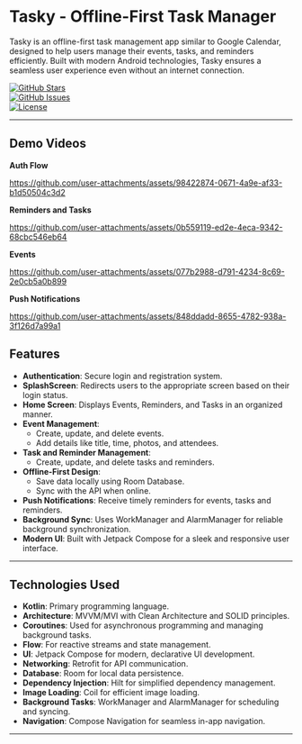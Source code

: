 # Tasky - Offline-First Task Manager

Tasky is an offline-first task management app similar to Google Calendar, designed to help users manage their events, tasks, and reminders efficiently. Built with modern Android technologies, Tasky ensures a seamless user experience even without an internet connection.

[![GitHub Stars](https://img.shields.io/github/stars/humbertouchiyama/Tasky?style=social)](https://github.com/humbertouchiyama/Tasky/stargazers)  
[![GitHub Issues](https://img.shields.io/github/issues/humbertouchiyama/Tasky)](https://github.com/humbertouchiyama/Tasky/issues)  
[![License](https://img.shields.io/badge/License-MIT-green.svg)](https://opensource.org/licenses/MIT)

---

## Demo Videos

**Auth Flow**

https://github.com/user-attachments/assets/98422874-0671-4a9e-af33-b1d50504c3d2

**Reminders and Tasks**

https://github.com/user-attachments/assets/0b559119-ed2e-4eca-9342-68cbc546eb64

**Events**

https://github.com/user-attachments/assets/077b2988-d791-4234-8c69-2e0cb5a0b899

**Push Notifications**

https://github.com/user-attachments/assets/848ddadd-8655-4782-938a-3f126d7a99a1

## Features

- **Authentication**: Secure login and registration system.
- **SplashScreen**: Redirects users to the appropriate screen based on their login status.
- **Home Screen**: Displays Events, Reminders, and Tasks in an organized manner.
- **Event Management**:
  - Create, update, and delete events.
  - Add details like title, time, photos, and attendees.
- **Task and Reminder Management**:
  - Create, update, and delete tasks and reminders.
- **Offline-First Design**:
  - Save data locally using Room Database.
  - Sync with the API when online.
- **Push Notifications**: Receive timely reminders for events, tasks and reminders.
- **Background Sync**: Uses WorkManager and AlarmManager for reliable background synchronization.
- **Modern UI**: Built with Jetpack Compose for a sleek and responsive user interface.

---

## Technologies Used

- **Kotlin**: Primary programming language.
- **Architecture**: MVVM/MVI with Clean Architecture and SOLID principles.
- **Coroutines**: Used for asynchronous programming and managing background tasks.
- **Flow**: For reactive streams and state management.
- **UI**: Jetpack Compose for modern, declarative UI development.
- **Networking**: Retrofit for API communication.
- **Database**: Room for local data persistence.
- **Dependency Injection**: Hilt for simplified dependency management.
- **Image Loading**: Coil for efficient image loading.
- **Background Tasks**: WorkManager and AlarmManager for scheduling and syncing.
- **Navigation**: Compose Navigation for seamless in-app navigation.

---
